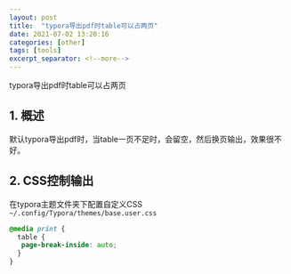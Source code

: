 ```yaml
---
layout: post
title:  "typora导出pdf时table可以占两页"
date: 2021-07-02 13:20:16
categories: [other]
tags: [tools]
excerpt_separator: <!--more-->
---
```

typora导出pdf时table可以占两页
<!--more-->

## 1. 概述

默认typora导出pdf时，当table一页不足时，会留空，然后换页输出，效果很不好。

## 2. CSS控制输出

在typora主题文件夹下配置自定义CSS
`~/.config/Typora/themes/base.user.css`

```css
@media print {
  table {
   page-break-inside: auto;
  }
}
```